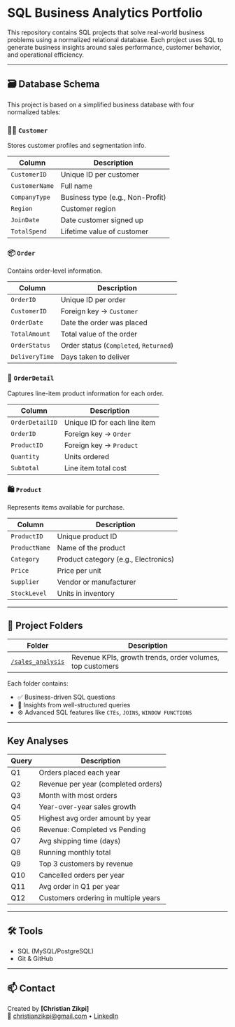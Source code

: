 # SQL Business Analytics Portfolio

This repository contains SQL projects that solve real-world business problems using a normalized relational database. Each project uses SQL to generate business insights around sales performance, customer behavior, and operational efficiency.

---

## 🗃️ Database Schema

This project is based on a simplified business database with four normalized tables:

### 🧑‍💼 `Customer`
Stores customer profiles and segmentation info.

| Column        | Description                      |
|---------------|----------------------------------|
| `CustomerID`  | Unique ID per customer           |
| `CustomerName`| Full name                        |
| `CompanyType` | Business type (e.g., Non-Profit) |
| `Region`      | Customer region                  |
| `JoinDate`    | Date customer signed up          |
| `TotalSpend`  | Lifetime value of customer       |

### 📦 `Order`
Contains order-level information.

| Column        | Description                             |
|---------------|------------------------------------------|
| `OrderID`     | Unique ID per order                      |
| `CustomerID`  | Foreign key → `Customer`                 |
| `OrderDate`   | Date the order was placed                |
| `TotalAmount` | Total value of the order                 |
| `OrderStatus` | Order status (`Completed`, `Returned`)   |
| `DeliveryTime`| Days taken to deliver                    |

### 🧾 `OrderDetail`
Captures line-item product information for each order.

| Column          | Description                   |
|------------------|-------------------------------|
| `OrderDetailID`  | Unique ID for each line item  |
| `OrderID`        | Foreign key → `Order`         |
| `ProductID`      | Foreign key → `Product`       |
| `Quantity`       | Units ordered                 |
| `Subtotal`       | Line item total cost          |

### 🛍️ `Product`
Represents items available for purchase.

| Column      | Description                      |
|-------------|----------------------------------|
| `ProductID` | Unique product ID                |
| `ProductName` | Name of the product             |
| `Category`  | Product category (e.g., Electronics) |
| `Price`     | Price per unit                   |
| `Supplier`  | Vendor or manufacturer           |
| `StockLevel`| Units in inventory               |

---

## 📁 Project Folders

| Folder | Description |
|--------|-------------|
| [`/sales_analysis`](https://github.com/CZIKPI/sql-business-analytics/blob/main/sales_dashboard_queries.sql) | Revenue KPIs, growth trends, order volumes, top customers |

Each folder contains:
- ✅ Business-driven SQL questions
- 🧠 Insights from well-structured queries
- ⚙️ Advanced SQL features like `CTEs`, `JOINS`, `WINDOW FUNCTIONS`

---

## Key Analyses
| Query | Description |
|-------|-------------|
| Q1    | Orders placed each year |
| Q2    | Revenue per year (completed orders) |
| Q3    | Month with most orders |
| Q4    | Year-over-year sales growth |
| Q5    | Highest avg order amount by year |
| Q6    | Revenue: Completed vs Pending |
| Q7    | Avg shipping time (days) |
| Q8    | Running monthly total |
| Q9    | Top 3 customers by revenue |
| Q10   | Cancelled orders per year |
| Q11   | Avg order in Q1 per year |
| Q12   | Customers ordering in multiple years |
---

## 🛠 Tools

- SQL (MySQL/PostgreSQL)
- Git & GitHub

---

## 📫 Contact

Created by **[Christian Zikpi]**  
📧 christianzikpi@gmail.com • [LinkedIn](https://linkedin.com/in/kzikpi)
